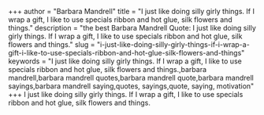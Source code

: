 +++
author = "Barbara Mandrell"
title = "I just like doing silly girly things. If I wrap a gift, I like to use specials ribbon and hot glue, silk flowers and things."
description = "the best Barbara Mandrell Quote: I just like doing silly girly things. If I wrap a gift, I like to use specials ribbon and hot glue, silk flowers and things."
slug = "i-just-like-doing-silly-girly-things-if-i-wrap-a-gift-i-like-to-use-specials-ribbon-and-hot-glue-silk-flowers-and-things"
keywords = "I just like doing silly girly things. If I wrap a gift, I like to use specials ribbon and hot glue, silk flowers and things.,barbara mandrell,barbara mandrell quotes,barbara mandrell quote,barbara mandrell sayings,barbara mandrell saying,quotes, sayings,quote, saying, motivation"
+++
I just like doing silly girly things. If I wrap a gift, I like to use specials ribbon and hot glue, silk flowers and things.
